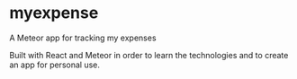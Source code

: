 # myexpense
A Meteor app for tracking my expenses

Built with React and Meteor in order to learn the technologies and to create an app for personal use.
